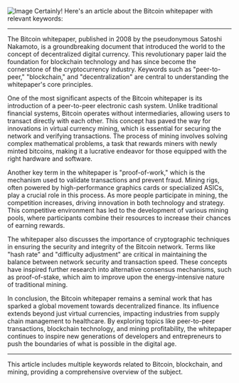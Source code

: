 
![Image](https://github.com/user-attachments/assets/31692037-0104-4703-abd1-696b6a7dd41b)
Certainly! Here's an article about the Bitcoin whitepaper with relevant keywords:

---

The Bitcoin whitepaper, published in 2008 by the pseudonymous Satoshi Nakamoto, is a groundbreaking document that introduced the world to the concept of decentralized digital currency. This revolutionary paper laid the foundation for blockchain technology and has since become the cornerstone of the cryptocurrency industry. Keywords such as "peer-to-peer," "blockchain," and "decentralization" are central to understanding the whitepaper's core principles.

One of the most significant aspects of the Bitcoin whitepaper is its introduction of a peer-to-peer electronic cash system. Unlike traditional financial systems, Bitcoin operates without intermediaries, allowing users to transact directly with each other. This concept has paved the way for innovations in virtual currency mining, which is essential for securing the network and verifying transactions. The process of mining involves solving complex mathematical problems, a task that rewards miners with newly minted bitcoins, making it a lucrative endeavor for those equipped with the right hardware and software.

Another key term in the whitepaper is "proof-of-work," which is the mechanism used to validate transactions and prevent fraud. Mining rigs, often powered by high-performance graphics cards or specialized ASICs, play a crucial role in this process. As more people participate in mining, the competition increases, driving innovation in both technology and strategy. This competitive environment has led to the development of various mining pools, where participants combine their resources to increase their chances of earning rewards.

The whitepaper also discusses the importance of cryptographic techniques in ensuring the security and integrity of the Bitcoin network. Terms like "hash rate" and "difficulty adjustment" are critical in maintaining the balance between network security and transaction speed. These concepts have inspired further research into alternative consensus mechanisms, such as proof-of-stake, which aim to improve upon the energy-intensive nature of traditional mining.

In conclusion, the Bitcoin whitepaper remains a seminal work that has sparked a global movement towards decentralized finance. Its influence extends beyond just virtual currencies, impacting industries from supply chain management to healthcare. By exploring topics like peer-to-peer transactions, blockchain technology, and mining profitability, the whitepaper continues to inspire new generations of developers and entrepreneurs to push the boundaries of what is possible in the digital age.

--- 

This article includes multiple keywords related to Bitcoin, blockchain, and mining, providing a comprehensive overview of the subject.